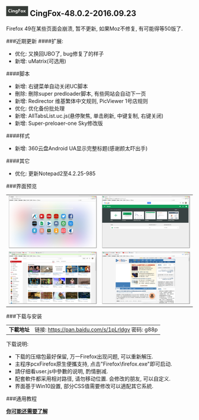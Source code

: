 ## ![icon](../../img/icon.jpg) CingFox-48.0.2-2016.09.23

Firefox 49在某些页面会崩溃, 暂不更新, 如果Moz不修复, 有可能得等50版了.

###近期更新
####扩展:
- 优化: 又换回UBO了, bug修复了的样子
- 新增: uMatrix(可选用)

####脚本
- 新增: 右键菜单自动关闭UC脚本
- 刪除: 刪除super predloader脚本, 有些网站会自动下一页
- 新增: Redirector 维基繁体中文规则, PicViewer 1号店规则
- 优化: 优化备份批处理
- 新增: AllTabsList.uc.js(悬停聚焦, 单击刷新, 中键复制, 右键关闭)
- 新增: Super-preloaer-one Sky修改版

####样式
- 新增: 360云盘Android UA显示完整标题(感谢颜太吓出手)

####其它
- 优化: 更新Notepad2至4.2.25-985

###界面预览

| | |
| :-- | :-- |
| ![](../../img/48.0.1-2016.08.20/preview.jpg) | ![](../../img/48.0.1-2016.08.20/preview-2.jpg) |
| ![](../../img/48.0.1-2016.08.20/preview-3.jpg) | ![](../../img/48.0.1-2016.08.20/preview-4.jpg) |

###下载与安装

| |  |
| :-- | :-- |
| **下載地址** | 链接: https://pan.baidu.com/s/1pLrldgv 密码: g88p |

下载说明:
- 下载的压缩包最好保留, 万一Firefox出现问题, 可以重新解压.
- 主程序pcxFirefox原生便攜支持, 点击"Firefox\firefox.exe"即可启动.
- 請仔细看user.js中參數的说明, 酌情删减.
- 配套軟件都采用相对路径, 请勿移动位置. 会修改的朋友, 可以自定义.
- 界面基于Win10設置, 部分CSS值需要修改可以適配其它系統.

###通用教程

[**你可能还需要了解**](../..#你可能还需要了解)